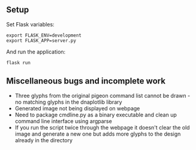 ## Setup

Set Flask variables:

    export FLASK_ENV=development
    export FLASK_APP=server.py
  
And run the application:

    flask run



## Miscellaneous bugs and incomplete work 

- Three glyphs from the original pigeon command list cannot be drawn - no matching glyphs in the dnaplotlib library 
- Generated image not being displayed on webpage 
- Need to package cmdline.py as a binary executable and clean up command line interface using argparse
- If you run the script twice through the webpage it doesn't clear the old image and generate a new one but adds more glyphs to the design already in the directory